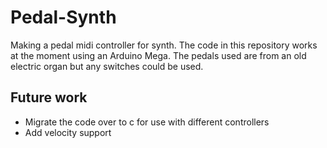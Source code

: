 # Pedal-Synth

Making a pedal midi controller for synth.
The code in this repository works at the moment using an Arduino Mega.
The pedals used are from an old electric organ but any switches could be used.

## Future work 

* Migrate the code over to c for use with different controllers
* Add velocity support

